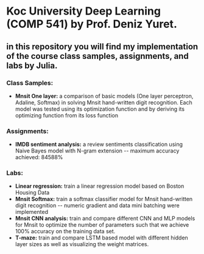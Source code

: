 


# Koc University Deep Learning (COMP 541) by Prof. Deniz Yuret. 

## in this repository you will find my implementation of the course class samples, assignments, and labs by Julia. 


### Class Samples:
- **Mnsit One layer:** a comparison of basic models (One layer perceptron, Adaline, Softmax) in solving Mnsit hand-written digit recognition. Each model was tested using its optimization function and by deriving its optimizing function from its loss function

### Assignments:
-  **IMDB sentiment analysis:** a review sentiments classification using Naive Bayes model with N-gram extension -- maximum accuracy achieved:  84588%

### Labs:
-  **Linear regression:** train a linear regression model based on Boston Housing Data
-  **Mnsit Softmax:** train a softmax classifier model for Mnsit hand-written digit recognition -- numeric gradient and data mini batching were implemented
-  **Mnsit CNN analysis:** train and compare different CNN and MLP models for Mnsit to optimize the number of parameters such that we achieve 100% accuracy on the training data set.
-  **T-maze:** train and compare LSTM based model with different hidden layer sizes as well as visualizing the weight matrices.
